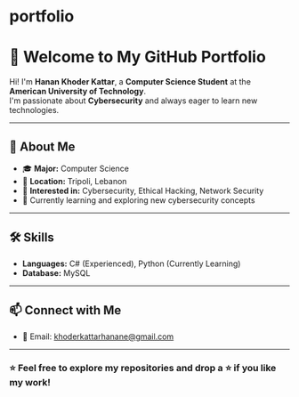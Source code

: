 # portfolio
# 🌟 Welcome to My GitHub Portfolio  

Hi! I'm **Hanan Khoder Kattar**, a **Computer Science Student** at the **American University of Technology**.  
I'm passionate about **Cybersecurity** and always eager to learn new technologies.  

---

## 🚀 About Me  
- 🎓 **Major:** Computer Science  
- 📍 **Location:** Tripoli, Lebanon  
- 🔐 **Interested in:** Cybersecurity, Ethical Hacking, Network Security  
- 📖 Currently learning and exploring new cybersecurity concepts  

---

## 🛠️ Skills  
- **Languages:** C# (Experienced), Python (Currently Learning)  
- **Database:** MySQL  


---

## 📫 Connect with Me  
- 📧 Email: [khoderkattarhanane@gmail.com](mailto:khoderkattarhanane@gmail.com)  


---

### ⭐ Feel free to explore my repositories and drop a ⭐ if you like my work!  
